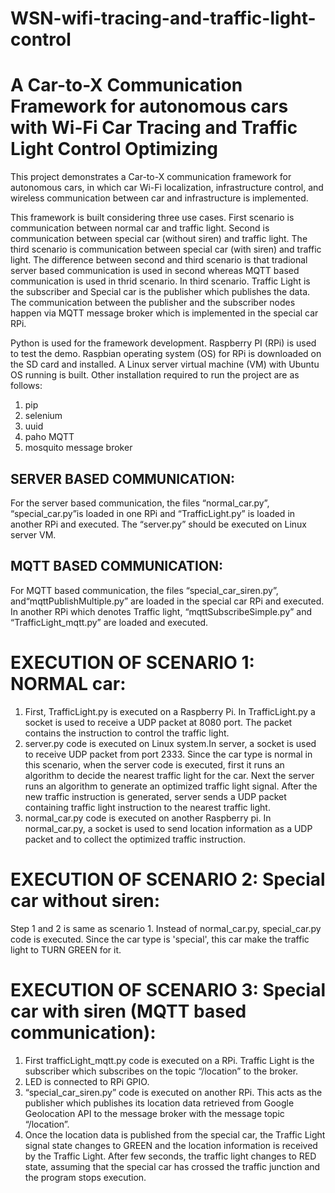 # WSN-wifi-tracing-and-traffic-light-control
﻿﻿A Car-to-X Communication Framework for autonomous cars with Wi-Fi Car Tracing and Traffic Light Control Optimizing
  ===================================================================================================================
  
  This project demonstrates a Car-to-X communication framework for autonomous cars, in which car Wi-Fi localization, infrastructure control, 
and wireless communication between car and infrastructure is implemented.

  This framework is built considering three use cases. First scenario is communication between normal car and traffic light. 
Second is communication between special car (without siren) and traffic light. 
The third scenario is communication between special car (with siren) and traffic light. The difference between second and third scenario is
that tradional server based communication is used in second whereas MQTT based communication is used in thrid scenario.
In third scenario. Traffic Light is the subscriber and Special car is the publisher which publishes the data.
The communication between the publisher and the subscriber nodes happen via MQTT message broker which is implemented in the special car RPi.

Python is used for the framework development.  Raspberry PI (RPi) is used to test the demo.
Raspbian operating system (OS) for RPi is downloaded on the SD card and installed. 
A Linux server virtual machine (VM) with Ubuntu OS running is built. 
Other installation required to run the project are as follows:

1. pip
2. selenium
3. uuid
4. paho MQTT
5. mosquito message broker

SERVER BASED COMMUNICATION:
-----------------------------
 For the server based communication, the files “normal_car.py”, “special_car.py”is loaded in one RPi and 
“TrafficLight.py” is loaded in another RPi and executed. 
The “server.py” should be executed on Linux server VM.

MQTT BASED COMMUNICATION:
-----------------------------
  For MQTT based communication, the files “special_car_siren.py”, and“mqttPublishMultiple.py” are loaded in the special car RPi and executed. 
In another RPi which denotes Traffic light, “mqttSubscribeSimple.py” and “TrafficLight_mqtt.py” are loaded and executed. 

EXECUTION OF SCENARIO 1: NORMAL car:
=======================================
1. First, TrafficLight.py  is executed on a Raspberry Pi. In TrafficLight.py a socket is used to receive a UDP packet at 8080 port. 
The packet contains the instruction to control the traffic light.
2. server.py code is executed on Linux system.In server, a socket is used to receive UDP packet from port 2333. 
Since the car type is normal in this scenario, when the server code is executed, first it runs an algorithm to decide the nearest traffic light for the car.
Next the server runs an algorithm to generate an optimized traffic light signal.
After the new traffic instruction is generated, server sends a UDP packet containing traffic light instruction to the nearest traffic light.
3. normal_car.py code is executed on another Raspberry pi.
In normal_car.py, a socket is used to send location information as a UDP packet and to collect the optimized traffic instruction.

EXECUTION OF SCENARIO 2: Special car without siren:
=====================================================
Step 1 and 2 is same as scenario 1. Instead of normal_car.py, special_car.py code is executed. Since the car type is 'special',
this car make the traffic light to TURN GREEN for it. 

EXECUTION OF SCENARIO 3: Special car with siren (MQTT based communication):
===========================================================================
1. First trafficLight_mqtt.py code is executed on a RPi. Traffic Light is the subscriber which subscribes on the topic “/location” to the broker.
2. LED is connected to RPi GPIO.
3. “special_car_siren.py” code is executed on another RPi. This acts as the publisher which publishes its location data retrieved from 
Google Geolocation API to the message broker with the message topic “/location”.
4. Once the location data is published from the special car, the Traffic Light signal state changes to GREEN 
and the location information is received by the Traffic Light. 
After few seconds, the traffic light changes to RED state, assuming that the special car has crossed the traffic junction 
and the program stops execution.



